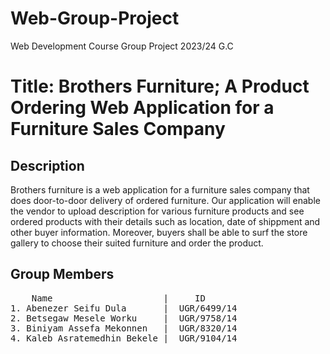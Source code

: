 # Web-Group-Project
Web Development Course Group Project 2023/24 G.C 
# Title: Brothers Furniture; A Product Ordering Web Application for a Furniture Sales Company 
## Description
Brothers furniture is a web application for a furniture sales company that does door-to-door delivery of ordered furniture. Our application will enable the vendor to upload description for various furniture products and see ordered products with their details such as location, date of shippment and other buyer information. Moreover, buyers shall be able to surf the store gallery to choose their suited furniture and order the product.  

## Group Members   
<pre>
    Name                     |     ID
1. Abenezer Seifu Dula       |  UGR/6499/14
2. Betsegaw Mesele Worku     |  UGR/9758/14
3. Biniyam Assefa Mekonnen   |  UGR/8320/14
4. Kaleb Asratemedhin Bekele |  UGR/9104/14
</pre>
